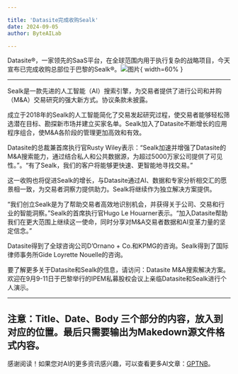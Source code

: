 ```yaml
---

title: 'Datasite完成收购Sealk'
date: 2024-09-05
author: ByteAILab

---
```


Datasite®，一家领先的SaaS平台，在全球范围内用于执行复杂的战略项目，今天宣布已完成收购总部位于巴黎的Sealk®。![图片](https://ai-techpark.com/wp-content/uploads/2024/09/Datasite-960x540.jpg){ width=60% }

---
Sealk是一款先进的人工智能（AI）搜索引擎，为交易者提供了进行公司和并购（M&A）交易研究的强大新方式。协议条款未披露。

成立于2018年的Sealk的人工智能简化了交易发起研究过程，使交易者能够轻松筛选潜在目标、勘探新市场并建立买家名单。Sealk加入了Datasite不断增长的应用程序组合，使M&A各阶段的管理更加高效和有效。

Datasite的总裁兼首席执行官Rusty Wiley表示：“Sealk加速并增强了Datasite的M&A搜索能力，通过结合私人和公共数据源，为超过5000万家公司提供了可见性。”。“有了Sealk，我们的客户将能够更快速、更智能地寻找交易。”

这一收购也将促进Sealk的增长，与Datasite通过AI、数据和专家分析相交汇的愿景相一致，为交易者洞察力提供助力。Sealk将继续作为独立解决方案提供。

“我们创立Sealk是为了帮助交易者高效地识别机会，并获得关于公司、交易和行业的智能洞察。”Sealk的首席执行官Hugo Le Houarner表示。“加入Datasite帮助我们在更大范围上继续这一使命，同时分享对M&A交易者数据和AI变革力量的坚定信念。”

Datasite得到了全球咨询公司D’Ornano + Co.和KPMG的咨询。Sealk得到了国际律师事务所Gide Loyrette Nouelle的咨询。

要了解更多关于Datasite和Sealk的信息，请访问：Datasite M&A搜索解决方案。欢迎在9月9-11日于巴黎举行的IPEM私募股权会议上亲临Datasite和Sealk进行个人演示。

---

注意：Title、Date、Body 三个部分的内容，放入到对应的位置。最后只需要输出为Makedown源文件格式内容。
---
感谢阅读！如果您对AI的更多资讯感兴趣，可以查看更多AI文章：[GPTNB](https://gptnb.com)。